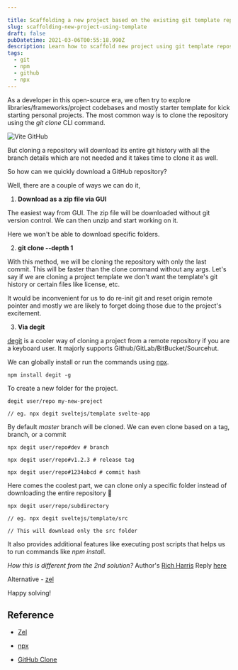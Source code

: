 ```yaml
---

title: Scaffolding a new project based on the existing git template repository
slug: scaffolding-new-project-using-template
draft: false
pubDatetime: 2021-03-06T00:55:18.990Z
description: Learn how to scaffold new project using git template repository.
tags:
  - git
  - npm
  - github
  - npx
---
```


As a developer in this open-source era, we often try to explore libraries/frameworks/project codebases and mostly starter template for kick starting personal projects. The most common way is to clone the repository using the *git clone* CLI command.

![Vite GitHub](/media/vite.png)

But cloning a repository will download its entire git history with all the branch details which are not needed and it takes time to clone it as well.

So how can we quickly download a GitHub repository?

Well, there are a couple of ways we can do it,

1. **Download as a zip file via GUI**

The easiest way from GUI. The zip file will be downloaded without git version control. We can then unzip and start working on it. 

Here we won't be able to download specific folders.

2. **git clone --depth 1**

With this method, we will be cloning the repository with only the last commit. This will be faster than the clone command without any args. Let's say if we are cloning a project template we don't want the template's git history or certain files like license, etc. 

It would be inconvenient for us to do re-init git and reset origin remote pointer and mostly we are likely to forget doing those due to the project's excitement.

3. **Via degit**

[degit](<https://github.com/Rich-Harris/degit>) is a cooler way of cloning a project from a remote repository if you are a keyboard user. It majorly supports Github/GitLab/BitBucket/Sourcehut.

We can globally install or run the commands using [npx](<https://nodejs.dev/learn/the-npx-nodejs-package-runner>).

```
npm install degit -g
```

To create a new folder for the project.

```
degit user/repo my-new-project

// eg. npx degit sveltejs/template svelte-app
```

By default *master* branch will be cloned. We can even clone based on a tag, branch, or a commit

```
npx degit user/repo#dev # branch

npx degit user/repo#v1.2.3 # release tag

npx degit user/repo#1234abcd # commit hash
```

Here comes the coolest part, we can clone only a specific folder instead of downloading the entire repository 🤩

```
npx degit user/repo/subdirectory

// eg. npx degit sveltejs/template/src

// This will download only the src folder
```

It also provides additional features like executing post scripts that helps us to run commands like 
*npm install*.

*How this is different from the 2nd solution?*
Author's [Rich Harris](<https://github.com/Rich-Harris>) Reply [here](<https://github.com/Rich-Harris/degit#wait-isnt-this-just-git-clone---depth-1>)

Alternative - [zel](<https://github.com/vutran/zel>)

Happy solving!

## Reference

* [Zel](https://github.com/vutran/zel)

* [npx](https://nodejs.dev/learn/the-npx-nodejs-package-runner)

* [GitHub Clone](https://docs.github.com/en/github/creating-cloning-and-archiving-repositories/cloning-a-repository)

